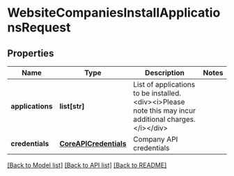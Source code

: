# WebsiteCompaniesInstallApplicationsRequest

## Properties
Name | Type | Description | Notes
------------ | ------------- | ------------- | -------------
**applications** | **list[str]** | List of applications to be installed.&lt;div&gt;&lt;i&gt;Please note this may incur additional charges.&lt;/i&gt;&lt;/div&gt; | 
**credentials** | [**CoreAPICredentials**](CoreAPICredentials.md) | Company API credentials | 

[[Back to Model list]](../README.md#documentation-for-models) [[Back to API list]](../README.md#documentation-for-api-endpoints) [[Back to README]](../README.md)


